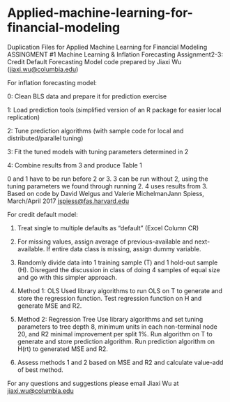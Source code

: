 # Applied-machine-learning-for-financial-modeling

Duplication Files for Applied Machine Learning for Financial Modeling
ASSINGMENT #1 Machine Learning & Inflation Forecasting
Assignment2-3: Credit Default Forecasting Model
code prepared by Jiaxi Wu (jiaxi.wu@columbia.edu)

For inflation forecasting model:

0: Clean BLS data and prepare it for prediction exercise

1: Load prediction tools (simplified version of an R package for easier local replication)

2: Tune prediction algorithms (with sample code for local and distributed/parallel tuning)

3: Fit the tuned models with tuning parameters determined in 2

4: Combine results from 3 and produce Table 1

0 and 1 have to be run before 2 or 3.
3 can be run without 2, using the tuning parameters we found through running 2.
4 uses results from 3.    
Based on code by David Welgus and Valerie MichelmanJann Spiess, March/April 2017 jspiess@fas.harvard.edu


For credit default model:

1. Treat single to multiple defaults as “default” (Excel Column CR)

2. For missing values, assign average of previous-available and next-available. If entire data class is missing, assign dummy variable.

3. Randomly divide data into 1 training sample (T) and 1 hold-out sample (H). Disregard the discussion in class of doing 4 samples of equal size and go with this simpler approach.

4. Method 1: OLS
Used library algorithms to run OLS on T to generate and store the regression function.
Test regression function on H and generate MSE and R2.

5. Method 2: Regression Tree
Use library algorithms and set tuning parameters to tree depth 8, minimum units in each non-terminal node 20, and R2 minimal improvement per split 1%.
Run algorithm on T to generate and store prediction algorithm.
Run prediction algorithm on H(rt) to generated MSE and R2.

6. Assess methods 1 and 2 based on MSE and R2 and calculate value-add of best method.

For any questions and suggestions please email Jiaxi Wu at jiaxi.wu@columbia.edu
